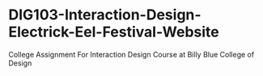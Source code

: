 # DIG103-Interaction-Design-Electrick-Eel-Festival-Website
College Assignment For Interaction Design Course at Billy Blue College of Design

